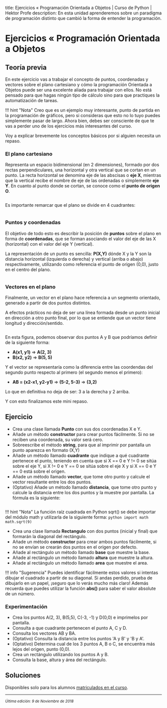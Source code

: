 title: Ejercicios « Programación Orientada a Objetos | Curso de Python | Hektor Profe
description: En esta unidad aprenderemos sobre un paradigma de programación distinto que cambió la forma de entender la programación.

# Ejercicios « Programación Orientada a Objetos

## Teoría previa

En este ejercicio vas a trabajar el concepto de puntos, coordenadas y vectores sobre el plano cartesiano y cómo la programación Orientada a Objetos puede ser una excelente aliada para trabajar con ellos. No está pensado para que hagas ningún tipo de cálculo sino para que practiques la automatización de tareas.

!!! hint "Nota"
    Creo que es un ejemplo muy interesante, punto de partida en la programación de gráficos, pero si consideras que esto no lo tuyo puedes simplemente pasar de largo. Ahora bien, debes ser consciente de que te vas a perder uno de los ejercicios más interesantes del curso.

Voy a explicar brevemente los conceptos básicos por si alguien necesita un repaso.

### El plano cartesiano

Representa un espacio bidimensional (en 2 dimensiones), formado por dos rectas perpendiculares, una horizontal y otra vertical que se cortan en un punto. La recta horizontal se denomina eje de las abscisas o **eje X**, mientras que la vertical recibe el nombre de eje de las ordenadas o simplemente **eje Y**. En cuanto al punto donde se cortan, se conoce como el **punto de origen O**.

<div style="text-align:center;"><img class="lazy" data-src="{{cdn}}/ejemplos_edv/python/eje.jpg" width="350" /></div>

Es importante remarcar que el plano se divide en 4 cuadrantes:

<div style="text-align:center;"><img class="lazy" data-src="{{cdn}}/ejemplos_edv/python/cuadrante.jpg" width="350" /></div>

### Puntos y coordenadas

El objetivo de todo esto es describir la posición de **puntos** sobre el plano en forma de **coordenadas**, que se forman asociando el valor del eje de las X (horizontal) con el valor del eje Y (vertical).

La representación de un punto es sencilla: **P(X,Y)** dónde X y la Y son la distancia horizontal (izquierda o derecha) y vertical (arriba o abajo) respectivamente, utilizando como referencia el punto de origen (0,0), justo en el centro del plano.

<div style="text-align:center;"><img class="lazy" data-src="{{cdn}}/ejemplos_edv/python/Cartesian-coordinate-system.svg.png" width="300" /></div>

### Vectores en el plano

Finalmente, un vector en el plano hace referencia a un segmento orientado, generado a partir de dos puntos distintos. 

A efectos prácticos no deja de ser una línea formada desde un punto inicial en dirección a otro punto final, por lo que se entiende que un vector tiene longitud y dirección/sentido.

<div style="text-align:center;"><img class="lazy" data-src="{{cdn}}/ejemplos_edv/python/vector3.png" width="300" /></div>

En esta figura, podemos observar dos puntos A y B que podríamos definir de la siguiente forma:

* **A(x1, y1)** => **A(2, 3)**
* **B(x2, y2)** => **B(5, 5)**

Y el vector se representaría como la diferencia entre las coordendas del segundo punto respecto al primero (el segundo menos el primero):

* **AB = (x2-x1, y2-y1)** => **(5-2, 5-3)** => **(3,2)** 

Lo que en definitiva no deja de ser: 3 a la derecha y 2 arriba.

Y con esto finalizamos este mini repaso.

## Ejercicio

* Crea una clase llamada **Punto** con sus dos coordenadas X e Y.
* Añade un método **constructor** para crear puntos fácilmente. Si no se reciben una coordenada, su valor será cero.
* Sobreescribe el método **string**, para que al imprimir por pantalla un punto aparezca en formato (X,Y)
* Añade un método llamado **cuadrante** que indique a qué cuadrante pertenece el punto, teniendo en cuenta que si X == 0 e Y != 0 se sitúa sobre el eje Y, si X != 0 e Y == 0 se sitúa sobre el eje X y si X == 0 e Y == 0 está sobre el origen.
* Añade un método llamado **vector**, que tome otro punto y calcule el vector resultante entre los dos puntos.
* (Optativo) Añade un método llamado **distancia**, que tome otro punto y calcule la distancia entre los dos puntos y la muestre por pantalla. La fórmula es la siguiente:

<div style="text-align:center;"><img class="lazy" data-src="{{cdn}}/ejemplos_edv/python/distancia.png" width="250" /></div>

!!! hint "Nota"
    La función raíz cuadrada en Python sqrt() se debe importar del módulo math y utilizarla de la siguiente forma:
    ```python
    import math
    math.sqrt(9)
    ```

* Crea una clase llamada **Rectangulo** con dos puntos (inicial y final) que formarán la diagonal del rectángulo.
* Añade un método **constructor** para crear ambos puntos fácilmente, si no se envían se crearán dos puntos en el origen por defecto.
* Añade al rectángulo un método llamado **base** que muestre la base.
* Añade al rectángulo un método llamado **altura** que muestre la altura.
* Añade al rectángulo un método llamado **area** que muestre el area.

!!! info "Sugerencia"
    Puedes identificar fácilmente estos valores si intentas dibujar el cuadrado a partir de su  diagonal. Si andas perdido, prueba de dibujarlo en un papel, ¡seguro que lo verás mucho más claro! Además recuerda que puedes utilizar la función **abs()** para saber el valor absolute de un número.

### Experimentación

* Crea los puntos A(2, 3),  B(5,5), C(-3, -1) y D(0,0) e imprimelos por pantalla.
* Consulta a que cuadrante pertenecen el punto A, C y D.
* Consulta los vectores AB y BA.
* (Optativo) Consulta la distancia entre los puntos 'A y B' y 'B y A'. 
* (Optativo) Determina cual de los 3 puntos A, B o C, se encuentra más lejos del origen, punto (0,0). 
* Crea un rectángulo utilizando los puntos A y B.
* Consulta la base, altura y área del rectángulo.

## Soluciones

Disponibles solo para los alumnos <u>[matriculados en el curso](https://www.udemy.com/course/python-3-al-completo-desde-cero/?referralCode=11428CACE5771408E4D5)</u>.


___
<small class="edited"><i>Última edición: 9 de Noviembre de 2018</i></small>